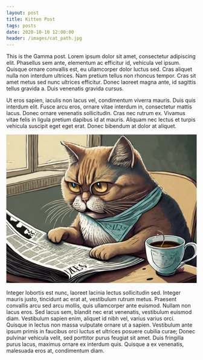 ```yaml
---
layout: post
title: Kitten Post
tags: posts
date: 2020-10-10 12:00:00
header: /images/cat_path.jpg
---
```


This is the Gamma post. Lorem ipsum dolor sit amet, consectetur adipiscing elit. Phasellus sem ante, elementum ac efficitur id, vehicula vel ipsum. Quisque ornare convallis est, eu ullamcorper dolor luctus sed. Cras aliquet nulla non interdum ultrices. Nam pretium tellus non rhoncus tempor. Cras sit amet metus sed nunc ultrices efficitur. Donec laoreet magna ante, id sagittis tellus gravida a. Duis venenatis gravida cursus.

Ut eros sapien, iaculis non lacus vel, condimentum viverra mauris. Duis quis interdum elit. Fusce arcu eros, ornare vitae interdum in, consectetur mattis lacus. Donec ornare venenatis sollicitudin. Cras nec rutrum ex. Vivamus vitae felis in ligula pretium dapibus id at mauris. Aliquam nec lectus et turpis vehicula suscipit eget eget erat. Donec bibendum at dolor at aliquet.

![Cat readin](/images/cat_newspaper.jpg)

Integer lobortis est nunc, laoreet lacinia lectus sollicitudin sed. Integer mauris justo, tincidunt ac erat at, vestibulum rutrum metus. Praesent convallis arcu sed arcu mollis, quis ullamcorper ante euismod. Nullam non lacus eros. Sed lacus sem, blandit nec erat venenatis, vestibulum euismod diam. Vestibulum sapien enim, aliquet id nibh vel, varius varius orci. Quisque in lectus non massa vulputate ornare ut a sapien. Vestibulum ante ipsum primis in faucibus orci luctus et ultrices posuere cubilia curae; Donec pulvinar vehicula velit, sed porttitor purus feugiat sit amet. Duis fringilla purus lacus, maximus ornare ex interdum quis. Quisque a ex venenatis, malesuada eros at, condimentum diam.
